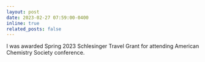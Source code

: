 ```yaml
---
layout: post
date: 2023-02-27 07:59:00-0400
inline: true
related_posts: false
---
```


I was awarded Spring 2023 Schlesinger Travel Grant for attending American Chemistry Society conference.